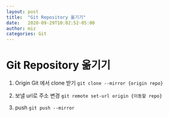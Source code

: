 ```yaml
---
layout: post
title:  "Git Repository 옮기기"
date:   2020-09-29T10:02:52-05:00
author: miz
categories: Git
---
```


# Git Repository 옮기기

1. Origin Git 에서 clone 받기
`git clone --mirror {origin repo}`

2. 보낼 url로 주소 변경
`git remote set-url origin {이동할 repo}`

3. push
`git push --mirror`